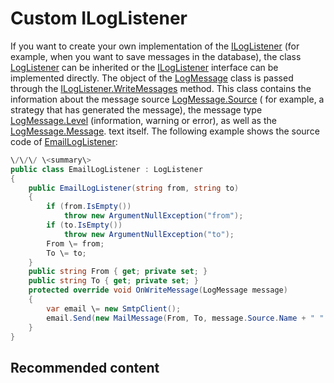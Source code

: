 # Custom ILogListener

If you want to create your own implementation of the [ILogListener](../api/StockSharp.Logging.ILogListener.html) (for example, when you want to save messages in the database), the class [LogListener](../api/StockSharp.Logging.LogListener.html) can be inherited or the [ILogListener](../api/StockSharp.Logging.ILogListener.html) interface can be implemented directly. The object of the [LogMessage](../api/StockSharp.Logging.LogMessage.html) class is passed through the [ILogListener.WriteMessages](../api/StockSharp.Logging.ILogListener.WriteMessages.html) method. This class contains the information about the message source [LogMessage.Source](../api/StockSharp.Logging.LogMessage.Source.html) ( for example, a strategy that has generated the message), the message type [LogMessage.Level](../api/StockSharp.Logging.LogMessage.Level.html) (information, warning or error), as well as the [LogMessage.Message](../api/StockSharp.Logging.LogMessage.Message.html). text itself. The following example shows the source code of [EmailLogListener](../api/StockSharp.Logging.EmailLogListener.html): 

```cs
\/\/\/ \<summary\>
public class EmailLogListener : LogListener
{
	public EmailLogListener(string from, string to)
	{
		if (from.IsEmpty())
			throw new ArgumentNullException("from");
		if (to.IsEmpty())
			throw new ArgumentNullException("to");
		From \= from;
		To \= to;
	}
	public string From { get; private set; }
	public string To { get; private set; }
	protected override void OnWriteMessage(LogMessage message)
	{
		var email \= new SmtpClient();
		email.Send(new MailMessage(From, To, message.Source.Name + " " + message.Level, message.Message));
	}
}
```

## Recommended content

